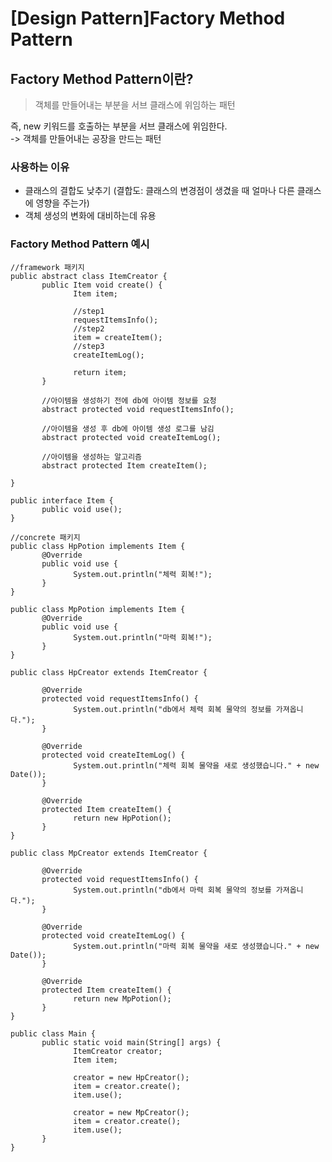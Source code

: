 # [Design Pattern]Factory Method Pattern

## Factory Method Pattern이란?

> 객체를 만들어내는 부분을 서브 클래스에 위임하는 패턴

즉, new 키워드를 호출하는 부분을 서브 클래스에 위임한다.  
-> 객체를 만들어내는 공장을 만드는 패턴

### 사용하는 이유
- 클래스의 결합도 낮추기 (결합도: 클래스의 변경점이 생겼을 때 얼마나 다른 클래스에 영향을 주는가)
- 객체 생성의 변화에 대비하는데 유용


### Factory Method Pattern 예시

    //framework 패키지
    public abstract class ItemCreator {
           public Item void create() {
                  Item item;

                  //step1
                  requestItemsInfo();
                  //step2
                  item = createItem();
                  //step3
                  createItemLog();

                  return item;
           }

           //아이템을 생성하기 전에 db에 아이템 정보를 요청
           abstract protected void requestItemsInfo();

           //아이템을 생성 후 db에 아이템 생성 로그를 남김
           abstract protected void createItemLog();

           //아이템을 생성하는 알고리즘
           abstract protected Item createItem();

    }

    public interface Item {
           public void use();
    }

    //concrete 패키지
    public class HpPotion implements Item {
           @Override
           public void use {
                  System.out.println("체력 회복!");
           }
    }

    public class MpPotion implements Item {
           @Override
           public void use {
                  System.out.println("마력 회복!");
           }
    }

    public class HpCreator extends ItemCreator {

           @Override
           protected void requestItemsInfo() {
                  System.out.println("db에서 체력 회복 물약의 정보를 가져옵니다.");
           }

           @Override
           protected void createItemLog() {
                  System.out.println("체력 회복 물약을 새로 생성했습니다." + new Date());
           }

           @Override
           protected Item createItem() {
                  return new HpPotion();
           }
    }

    public class MpCreator extends ItemCreator {

           @Override
           protected void requestItemsInfo() {
                  System.out.println("db에서 마력 회복 물약의 정보를 가져옵니다.");
           }

           @Override
           protected void createItemLog() {
                  System.out.println("마력 회복 물약을 새로 생성했습니다." + new Date());
           }

           @Override
           protected Item createItem() {
                  return new MpPotion();
           }
    }

    public class Main {
           public static void main(String[] args) {
                  ItemCreator creator;
                  Item item;

                  creator = new HpCreator();
                  item = creator.create();
                  item.use();

                  creator = new MpCreator();
                  item = creator.create();
                  item.use();
           }
    }
